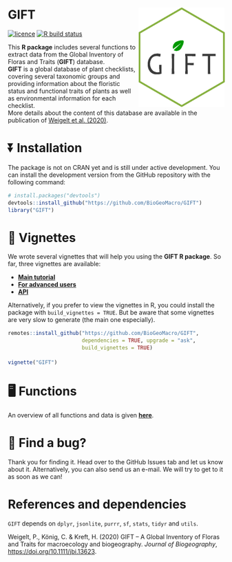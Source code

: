 
<!-- README.md is generated from README.Rmd. Please edit that file -->

# GIFT <img src="man/figures/GIFT_hexlogo.png" align="right" alt="" width="200" />

<!-- badges: start -->

[![licence](https://img.shields.io/badge/Licence-GPL--3-blue.svg)](https://www.r-project.org/Licenses/GPL-3)
[![R build
status](https://github.com/BioGeoMacro/GIFT/workflows/R-CMD-check/badge.svg)](https://github.com/BioGeoMacro/GIFT/actions)
<!-- badges: end -->

This **R package** includes several functions to extract data from the
Global Inventory of Floras and Traits (**GIFT**) database. <br> **GIFT**
is a global database of plant checklists, covering several taxonomic
groups and providing information about the floristic status and
functional traits of plants as well as environmental information for
each checklist. <br> More details about the content of this database are
available in the publication of [Weigelt et al.
(2020)](https://doi.org/10.1111/jbi.13623).

# :arrow_double_down: Installation

The package is not on CRAN yet and is still under active development.
You can install the development version from the GitHub repository with
the following command:

``` r
# install.packages("devtools")
devtools::install_github("https://github.com/BioGeoMacro/GIFT")
library("GIFT")
```

# :scroll: Vignettes

We wrote several vignettes that will help you using the **GIFT R
package**. So far, three vignettes are available: <br>

- **[Main
  tutorial](https://biogeomacro.github.io/GIFT/articles/GIFT.html)**  
- **[For advanced
  users](https://biogeomacro.github.io/GIFT/articles/GIFT_advanced_users.html)**  
- **[API](https://biogeomacro.github.io/GIFT/articles/GIFT_API.html)**

Alternatively, if you prefer to view the vignettes in R, you could
install the package with `build_vignettes = TRUE`. But be aware that
some vignettes are very slow to generate (the main one especially).

``` r
remotes::install_github("https://github.com/BioGeoMacro/GIFT", 
                        dependencies = TRUE, upgrade = "ask", 
                        build_vignettes = TRUE)

vignette("GIFT")
```

# :desktop_computer: Functions

An overview of all functions and data is given
**[here](https://biogeomacro.github.io/GIFT/reference/index.html)**.

# :bug: Find a bug?

Thank you for finding it. Head over to the GitHub Issues tab and let us
know about it. Alternatively, you can also send us an e-mail. We will
try to get to it as soon as we can!

# References and dependencies

`GIFT` depends on `dplyr`, `jsonlite`, `purrr`, `sf`, `stats`, `tidyr`
and `utils`.

Weigelt, P., König, C. & Kreft, H. (2020) GIFT – A Global Inventory of
Floras and Traits for macroecology and biogeography. *Journal of
Biogeography*, <https://doi.org/10.1111/jbi.13623>.
